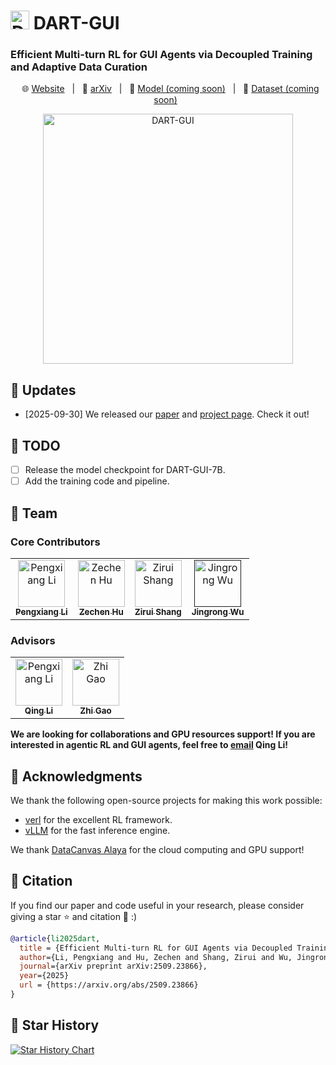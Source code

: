 # <img src="https://computer-use-agents.github.io/dart-gui/icon.png" alt="DART-GUI" style="height: 30px;"> DART-GUI
### Efficient Multi-turn RL for GUI Agents via Decoupled Training and Adaptive Data Curation

<p align="center">
&nbsp&nbsp🌐 <a href="https://computer-use-agents.github.io/dart-gui/">Website</a>&nbsp&nbsp | &nbsp&nbsp📑 <a href="https://arxiv.org/abs/2509.23866">arXiv</a>&nbsp&nbsp | &nbsp&nbsp🤖 <a href="">Model (coming soon)</a>&nbsp&nbsp | &nbsp&nbsp🤗 <a href="">Dataset (coming soon)</a>&nbsp&nbsp
</p>

<p align="center">
  <img src="https://computer-use-agents.github.io/dart-gui/stats/teaser.png" alt="DART-GUI" style="height: 400px;">
</p>

## 📢 Updates
- [2025-09-30] We released our [paper](https://arxiv.org/abs/2509.23866) and [project page](https://computer-use-agents.github.io/dart-gui). Check it out!

## 🔨 TODO
- [ ] Release the model checkpoint for DART-GUI-7B.
- [ ] Add the training code and pipeline.

## 🤗 Team
### Core Contributors

<table>
<tr>
    <td align="center">
        <a href="https://github.com/Pengxiang-Li">
            <img src="https://github.com/Pengxiang-Li.png" width="75px;" alt="Pengxiang Li"/>
            <br />
            <sub><b>Pengxiang Li</b></sub>
        </a>
    </td>
    <td align="center">
        <a href="https://github.com/huzechen123">
            <img src="https://github.com/huzechen123.png" width="75px;" alt="Zechen Hu"/>
            <br />
            <sub><b>Zechen Hu</b></sub>
        </a>
    </td>
    <td align="center">
        <a href="https://github.com/shzirui">
            <img src="https://github.com/shzirui.png" width="75px;" alt="Zirui Shang"/>
            <br />
            <sub><b>Zirui Shang</b></sub>
        </a>
    </td>
    <td align="center">
        <a href="">
            <img src="" width="75px;" alt="Jingrong Wu"/>
            <br />
            <sub><b>Jingrong Wu</b></sub>
        </a>
    </td>
</tr>
</table>

### Advisors
<table>
<tr>
    <td align="center">
        <a href="https://liqing.io">
            <img src="https://github.com/liqing-ustc.png" width="75px;" alt="Pengxiang Li"/>
            <br />
            <sub><b>Qing Li</b></sub>
        </a>
    </td>
    <td align="center">
        <a href="https://zhigao2017.github.io/">
            <img src="https://github.com/zhigao2017.png" width="75px;" alt="Zhi Gao"/>
            <br />
            <sub><b>Zhi Gao</b></sub>
        </a>
    </td>
</tr>
</table>

**We are looking for collaborations and GPU resources support! If you are interested in agentic RL and GUI agents, feel free to [email](mailto:dylan.liqing@gmail.com) Qing Li!**

## 🤝 Acknowledgments
We thank the following open-source projects for making this work possible:
- [verl](https://github.com/volcengine/verl) for the excellent RL framework.
- [vLLM](https://github.com/vllm-project/vllm) for the fast inference engine.

We thank [DataCanvas Alaya](https://www.alayanew.com/) for the cloud computing and GPU support!

## 📝 Citation
If you find our paper and code useful in your research, please consider giving a star ⭐ and citation 📝 :)

```bibtex
@article{li2025dart,
  title = {Efficient Multi-turn RL for GUI Agents via Decoupled Training and Adaptive Data Curation},
  author={Li, Pengxiang and Hu, Zechen and Shang, Zirui and Wu, Jingrong and Liu, Yang and Liu, Hui and Gao, Zhi and Shi, Chenrui and Zhang, Bofei and Zhang, Zihao and Shi, Xiaochuan and Yu, Zedong and Wu, Yuwei and Wu, Xinxiao and Jia, Yunde and Xiang, Liuyu and He, Zhaofeng and Li, Qing},
  journal={arXiv preprint arXiv:2509.23866},
  year={2025}
  url = {https://arxiv.org/abs/2509.23866}
}
```

## 🌟 Star History

[![Star History Chart](https://api.star-history.com/svg?repos=computer-use-agents/dart-gui&type=Date)](https://star-history.com/#computer-use-agents/dart-gui&Date)